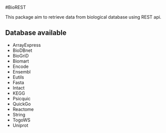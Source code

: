 #BioREST

This package aim to retrieve data from biological database using REST api.

## Database available
* ArrayExpress
* BioDBnet
* BioGriD
* Biomart
* Encode
* Ensembl
* Eutils
* Fasta
* Intact
* KEGG
* Psicquic
* QuickGo
* Reactome
* String
* TogoWS
* Uniprot